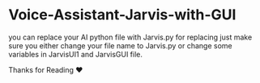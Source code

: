 # Voice-Assistant-Jarvis-with-GUI

you can replace your AI python file with Jarvis.py 
for replacing just make sure you either change your file name to Jarvis.py or change some variables in JarvisUI1 and JarvisGUI file.


Thanks for Reading ❤️
